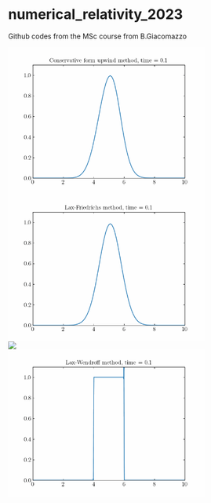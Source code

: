 # numerical_relativity_2023
Github codes from the MSc course from B.Giacomazzo

<img src='Homeworks/results/c.gif' width = 400  align = 'left'>
<img src='Homeworks/results/laxf.gif' width = 400  align = 'left'>
<img src='Homeworks/results/ftcs.gif' width = 400  align = 'left'>
<img src='Homeworks/results/step_laxw.gif' width = 400  align = 'left'>

